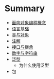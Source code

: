 # Summary

* [面向对象编程概念](README.md)
* [语言基础](chapter1.md)
* [类与对象](lei-yu-dui-xiang.md)
* [注解](zhu-jie.md)
* [接口与继承](jie-kou-yu-ji-cheng.md)
* [数字与字符串](shu-zi-yu-zi-fu-chuan.md)
* [泛型](fan-xing.md)
  * 为什么使用泛型
* 包

